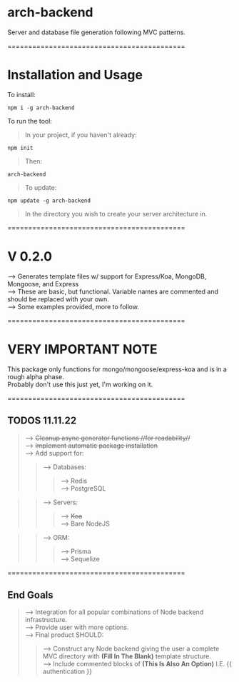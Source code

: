 # arch-backend  
Server and database file generation following MVC patterns.  

===========================================  

# Installation and Usage 
To install:  

    npm i -g arch-backend  
    
To run the tool:  

> In your project, if you haven't already:  

    npm init  
    
> Then:  

    arch-backend  

> To update:  

    npm update -g arch-backend

> In the directory you wish to create your server architecture in.  


===========================================  
# V 0.2.0
--> Generates template files w/ support for Express/Koa, MongoDB, Mongoose, and Express  
--> These are basic, but functional.  Variable names are commented and should be replaced with your own.  
--> Some examples provided, more to follow.  

===========================================  

# VERY IMPORTANT NOTE
This package only functions for mongo/mongoose/express-koa and is in a rough alpha phase.  
Probably don't use this just yet, I'm working on it. 

===========================================  

## TODOS 11.11.22
> --> ~~Cleanup async generator functions //for readability//~~  
> --> ~~Implement automatic package installation~~  
> --> Add support for:  
>> --> Databases:  
>>> --> Redis  
>>> --> PostgreSQL  

>> --> Servers:   
>>> --> ~~Koa~~  
>>> --> Bare NodeJS  

>> --> ORM:  
>>> --> Prisma  
>>> --> Sequelize  

===========================================  
## End Goals
> --> Integration for all popular combinations of Node backend infrastructure.  
> --> Provide user with more options.  
> --> Final product SHOULD:  
>> --> Construct any Node backend giving the user a complete MVC directory with **(Fill In The Blank)** template structure.  
>> --> Include commented blocks of **(This Is Also An Option)** I.E. {{ authentication }}
